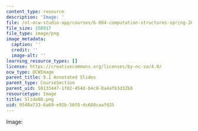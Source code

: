 ```yaml
---
content_type: resource
description: 'Image: '
file: /ol-ocw-studio-app/courses/6-004-computation-structures-spring-2017/0540a7336a69e92b50f8dc688caafd25_Slide08.png
file_size: 158917
file_type: image/png
image_metadata:
  caption: ''
  credit: ''
  image-alt: ''
learning_resource_types: []
license: https://creativecommons.org/licenses/by-nc-sa/4.0/
ocw_type: OCWImage
parent_title: 9.1 Annotated Slides
parent_type: CourseSection
parent_uid: 50133447-1f02-454d-b4c8-8a4afb3d32b8
resourcetype: Image
title: Slide08.png
uid: 0540a733-6a69-e92b-50f8-dc688caafd25
---
```

Image: 